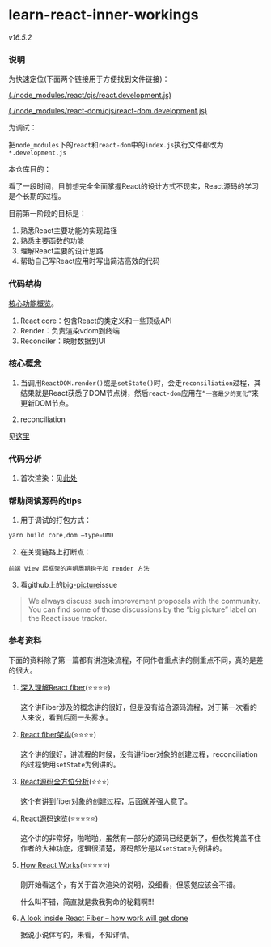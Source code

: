 # learn-react-inner-workings

*v16.5.2*

### 说明

为快速定位(下面两个链接用于方便找到文件链接)：

[(./node_modules/react/cjs/react.development.js)](./node_modules/react/cjs/react.development.js)

[(./node_modules/react-dom/cjs/react-dom.development.js)](./node_modules/react-dom/cjs/react-dom.development.js)

为调试：

把`node_modules`下的`react`和`react-dom`中的`index.js`执行文件都改为`*.development.js`

本仓库目的：

看了一段时间，目前想完全全面掌握React的设计方式不现实，React源码的学习是个长期的过程。

目前第一阶段的目标是：

1. 熟悉React主要功能的实现路径
2. 熟悉主要函数的功能
3. 理解React主要的设计思路
4. 帮助自己写React应用时写出简洁高效的代码

### 代码结构

[核心功能概览](https://reactjs.org/docs/codebase-overview.html)。

1. React core：包含React的类定义和一些顶级API
2. Render：负责渲染vdom到终端
3. Reconciler：映射数据到UI

### 核心概念

1. 当调用`ReactDOM.render()`或是`setState()`时，会走`reconsiliation`过程，其结果就是React获悉了DOM节点树，然后`react-dom`应用在`“一套最少的变化”`来更新DOM节点。

2. reconciliation

见[这里](./terminology/reconciliation.md)

### 代码分析

1. 首次渲染：见[此处](./analysis/draft-of-the-initial-rendering.md)


### 帮助阅读源码的tips

1. 用于调试的打包方式：

```js
yarn build core,dom –type=UMD
```

2. 在关键链路上打断点：

```
前端 View 层框架的声明周期钩子和 render 方法
```

3. 看github上的[big-picture](https://github.com/facebook/react/issues?q=is:open+is:issue+label:%22Type:+Big+Picture%22)issue

>We always discuss such improvement proposals with the community. You can find some of those discussions by the “big picture” label on the React issue tracker.

### 参考资料

下面的资料除了第一篇都有讲渲染流程，不同作者重点讲的侧重点不同，真的是差的很大。

1. [深入理解React fiber](http://www.ayqy.net/blog/dive-into-react-fiber/)(:star::star::star::star:)

    这个讲Fiber涉及的概念讲的很好，但是没有结合源码流程，对于第一次看的人来说，看到后面一头雾水。

2. [React fiber架构](https://juejin.im/post/5b7016606fb9a0099406f8de)(:star::star::star::star:)

    这个讲的很好，讲流程的时候，没有讲fiber对象的创建过程，reconciliation的过程使用`setState`为例讲的。

3. [React源码全方位分析](http://www.sosout.com/2018/08/12/react-source-analysis.html)(:star::star::star:)

    这个有讲到fiber对象的创建过程，后面就差强人意了。

4. [React源码速览](http://zxc0328.github.io/2017/09/28/react-16-source/)(:star::star::star::star::star:)

    这个讲的非常好，啪啪啪，虽然有一部分的源码已经更新了，但依然掩盖不住作者的大神功底，逻辑很清楚，源码部分是以`setState`为例讲的。

5. [How React Works](https://www.cnblogs.com/lcllao/p/9642376.html)(:star::star::star::star::star:)

    刚开始看这个，有关于首次渲染的说明，没细看，~~但感觉应该会不错~~。

    什么叫不错，简直就是救我狗命的秘籍啊!!!

6. [A look inside React Fiber – how work will get done](http://makersden.io/blog/look-inside-fiber)

    据说小说体写的，未看，不知详情。